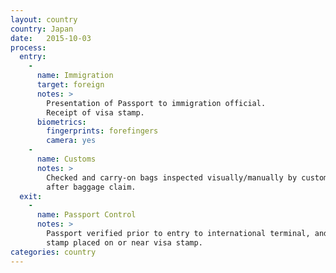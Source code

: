```yaml
---
layout: country
country: Japan
date:   2015-10-03
process:
  entry:
    -
      name: Immigration
      target: foreign
      notes: >
        Presentation of Passport to immigration official.
        Receipt of visa stamp.
      biometrics:
        fingerprints: forefingers
        camera: yes
    -
      name: Customs
      notes: >
        Checked and carry-on bags inspected visually/manually by customs official
        after baggage claim.
  exit:
    -
      name: Passport Control
      notes: >
        Passport verified prior to entry to international terminal, and departure
        stamp placed on or near visa stamp.
categories: country
---
```

